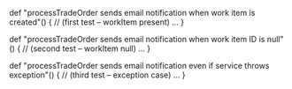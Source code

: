 def "processTradeOrder sends email notification when work item is created"() {
    // (first test – workItem present)
    ...
}

def "processTradeOrder sends email notification when work item ID is null"() {
    // (second test – workItem null)
    ...
}

def "processTradeOrder sends email notification even if service throws exception"() {
    // (third test – exception case)
    ...
}